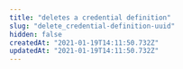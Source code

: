 ```yaml
---
title: "deletes a credential definition"
slug: "delete_credential-definition-uuid"
hidden: false
createdAt: "2021-01-19T14:11:50.732Z"
updatedAt: "2021-01-19T14:11:50.732Z"
---
```

